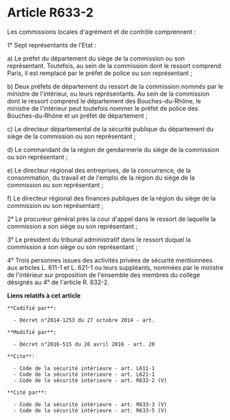 # Article R633-2

Les commissions locales d'agrément et de contrôle comprennent :

1° Sept représentants de l'Etat : 

a) Le préfet du département du siège de la commission ou son représentant. Toutefois, au sein de la commission dont le
ressort comprend Paris, il est remplacé par le préfet de police ou son représentant ; 

b) Deux préfets de département du ressort de la commission nommés par le ministre de l'intérieur, ou leurs représentants. Au
sein de la commission dont le ressort comprend le département des Bouches-du-Rhône, le ministre de l'intérieur peut toutefois
nommer le préfet de police des Bouches-du-Rhône et un préfet de département ;

c) Le directeur départemental de la sécurité publique du département du siège de la commission ou son représentant ; 

d) Le commandant de la région de gendarmerie du siège de la commission ou son représentant ; 

e) Le directeur régional des entreprises, de la concurrence, de la consommation, du travail et de l'emploi de la région  du
siège de la commission ou son représentant ; 

f) Le directeur régional des finances publiques de la région du siège de la commission ou son représentant ; 

2° Le procureur général près la cour d'appel dans le ressort de laquelle la commission a son siège ou son représentant ; 

3° Le président du tribunal administratif dans le ressort duquel la commission a son siège ou son représentant ; 

4° Trois personnes issues des activités privées de sécurité mentionnées aux articles L. 611-1 et L. 621-1 ou leurs
suppléants, nommées par le ministre de l'intérieur sur proposition de l'ensemble des membres du collège désignés au 4° de
l'article R. 632-2.

**Liens relatifs à cet article**

	**Codifié par**:

	  - Décret n°2014-1253 du 27 octobre 2014 - art.

	**Modifié par**:

	  - Décret n°2016-515 du 26 avril 2016 - art. 20

	**Cite**:

	  - Code de la sécurité intérieure - art. L611-1
	  - Code de la sécurité intérieure - art. L621-1
	  - Code de la sécurité intérieure - art. R632-2 (V)

	**Cité par**:

	  - Code de la sécurité intérieure - art. R633-3 (V)
	  - Code de la sécurité intérieure - art. R633-5 (V)
